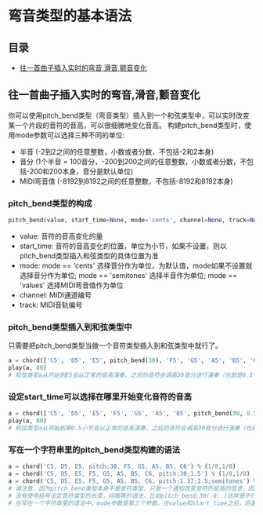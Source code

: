 # 弯音类型的基本语法



## 目录

- [往一首曲子插入实时的弯音,滑音,颤音变化](#往一首曲子插入实时的弯音滑音颤音变化)



## 往一首曲子插入实时的弯音,滑音,颤音变化

你可以使用pitch_bend类型（弯音类型）插入到一个和弦类型中，可以实时改变某一个片段的音符的音高，可以很细微地变化音高。
构建pitch_bend类型时，使用mode参数可以选择三种不同的单位:

* 半音 (-2到2之间的任意整数，小数或者分数，不包括-2和2本身)
* 音分 (1个半音 = 100音分，-200到200之间的任意整数，小数或者分数，不包括-200和200本身，音分是默认单位)
* MIDI弯音值 (-8192到8192之间的任意整数，不包括-8192和8192本身)



### pitch_bend类型的构成

```python
pitch_bend(value, start_time=None, mode='cents', channel=None, track=None)
```

- value: 音符的音高变化的量
- start_time: 音符的音高变化的位置，单位为小节，如果不设置，则以pitch_bend类型插入和弦类型的具体位置为准
- mode: mode == 'cents' 选择音分作为单位，为默认值，mode如果不设置就选择音分作为单位; mode == 'semitones' 选择半音作为单位; mode == 'values' 选择MIDI弯音值作为单位
- channel: MIDI通道编号
- track: MIDI音轨编号



### pitch_bend类型插入到和弦类型中

只需要把pitch_bend类型当做一个音符类型插入到和弦类型中就行了。

```python
a = chord(['C5', 'D5', 'E5', pitch_bend(30), 'F5', 'G5', 'A5', 'B5', 'C6']) % (1/8,1/8)
play(a, 80)
# 和弦类型a从开始到E5会以正常的音高演奏，之后的音符会调高30音分进行演奏（也就是0.3个半音）
```



### 设定start_time可以选择在哪里开始变化音符的音高

```python
a = chord(['C5', 'D5', 'E5', 'F5', 'G5', 'A5', 'B5', pitch_bend(30, 0.5)]) % (1/8,1/8)
play(a, 80)
# 和弦类型a从开始到第0.5小节会以正常的音高演奏，之后的音符会调高30音分进行演奏（也就是0.3个半音）(以第0小节作为开头)
```



### 写在一个字符串里的pitch_bend类型构建的语法

```python
a = chord('C5, D5, E5, pitch;30, F5, G5, A5, B5, C6') % (1/8,1/8)
a = chord('C5, D5, E5, F5, G5, A5, B5, C6, pitch;30;1.5') % (1/8,1/8)
a = chord('C5, D5, E5, F5, G5, A5, B5, C6, pitch;1.37;1.5;semitones') % (1/8,1/8)
# 请注意，因为pitch_bend类型本身不是音符类型，只是一个通知改变音符的音高的信息，因此在写在一个字符串里的语法中
# 没有使用括号设定音符类型的长度，间隔等的语法，比如pitch_bend;30(.8;.)这样是不行的。
# 在写在一个字符串里的语法中，mode参数是第三个参数，在value和start_time之后，后面的两个参数分别是channel和track
```

